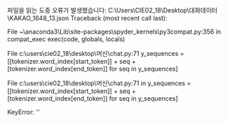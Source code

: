 파일을 읽는 도중 오류가 발생했습니다: C:\Users\CIE02_18\Desktop\대화데이터\KAKAO_1648_13.json
Traceback (most recent call last):

  File ~\anaconda3\Lib\site-packages\spyder_kernels\py3compat.py:356 in compat_exec
    exec(code, globals, locals)

  File c:\users\cie02_18\desktop\머신\chat.py:71
    y_sequences = [[tokenizer.word_index[start_token]] + seq + [tokenizer.word_index[end_token]] for seq in y_sequences]

  File c:\users\cie02_18\desktop\머신\chat.py:71 in <listcomp>
    y_sequences = [[tokenizer.word_index[start_token]] + seq + [tokenizer.word_index[end_token]] for seq in y_sequences]

KeyError: '<start>'
